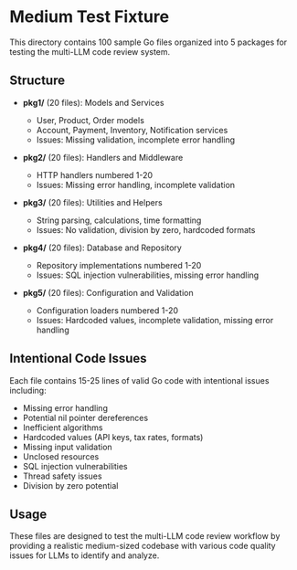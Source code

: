 # Medium Test Fixture

This directory contains 100 sample Go files organized into 5 packages for testing the multi-LLM code review system.

## Structure

- **pkg1/** (20 files): Models and Services
  - User, Product, Order models
  - Account, Payment, Inventory, Notification services
  - Issues: Missing validation, incomplete error handling

- **pkg2/** (20 files): Handlers and Middleware
  - HTTP handlers numbered 1-20
  - Issues: Missing error handling, incomplete validation

- **pkg3/** (20 files): Utilities and Helpers
  - String parsing, calculations, time formatting
  - Issues: No validation, division by zero, hardcoded formats

- **pkg4/** (20 files): Database and Repository
  - Repository implementations numbered 1-20
  - Issues: SQL injection vulnerabilities, missing error handling

- **pkg5/** (20 files): Configuration and Validation
  - Configuration loaders numbered 1-20
  - Issues: Hardcoded values, incomplete validation, missing error handling

## Intentional Code Issues

Each file contains 15-25 lines of valid Go code with intentional issues including:
- Missing error handling
- Potential nil pointer dereferences
- Inefficient algorithms
- Hardcoded values (API keys, tax rates, formats)
- Missing input validation
- Unclosed resources
- SQL injection vulnerabilities
- Thread safety issues
- Division by zero potential

## Usage

These files are designed to test the multi-LLM code review workflow by providing a realistic medium-sized codebase with various code quality issues for LLMs to identify and analyze.
